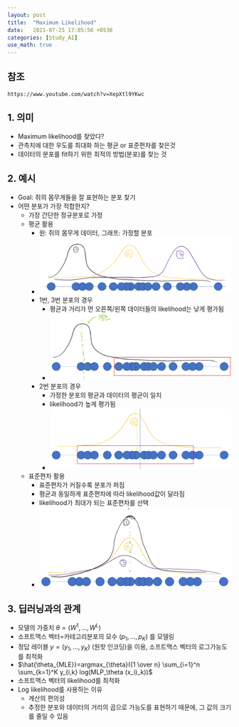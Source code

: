 ```yaml
---
layout: post
title:  "Maximum Likelihood"
date:   2021-07-25 17:05:56 +0530
categories: [Study_AI]
use_math: true
---
```


## 참조
```
https://www.youtube.com/watch?v=XepXtl9YKwc
```

## 1. 의미
 * Maximum likelihood를 찾았다?
  * 관측치에 대한 우도를 최대화 하는 평균 or 표준편차를 찾은것
 * 데이터의 분포를 fit하기 위한 최적의 방법(분포)를 찾는 것

## 2. 예시
 * Goal: 쥐의 몸무게들을 잘 표현하는 분포 찾기
 * 어떤 분포가 가장 적합한지?
    * 가장 간단한 정규분포로 가정
    * 평균 활용
        * 원: 쥐의 몸무게 데이터, 그래프: 가정할 분포
        * ![](/assets/image/MLE_1.PNG)
        * 1번, 3번 분포의 경우
            * 평균과 거리가 먼 오른쪽/왼쪽 데이터들의 likelihood는 낮게 평가됨
            * ![](/assets/image/MLE_2.jpg)
        * 2번 분포의 경우
            * 가정한 분포의 평균과 데이터의 평균이 일치
            * likelihood가 높게 평가됨
            * ![](/assets/image/MLE_3.jpg)
    * 표준편차 활용
        * 표준편차가 커질수록 분포가 퍼짐
        * 평균과 동일하게 표준편차에 따라 likelihood값이 달라짐
        * likelihood가 최대가 되는 표준편차를 선택
        * ![](/assets/image/MLE_4.jpg)

## 3. 딥러닝과의 관계
 * 모델의 가중치 $\theta = (W^1,...,W^L)$
 * 소프트맥스 벡터=카테고리분포의 모수 $(p_1,...,p_K)$ 를 모델링
 * 정답 레이블 $y=(y_1,...,y_K)$ (원핫 인코딩)을 이용, 소프트맥스 벡터의 로그가능도를 최적화
 * $\hat{\theta_{MLE}}=argmax_{\theta}({1 \over n} \sum_{i=1}^n \sum_{k=1}^K y_{i,k} log(MLP_\theta (x_i)_k))$
 * 소프트맥스 벡터의 likelihood를 최적화
 * Log likelihood를 사용하는 이유
    * 계산의 편의성
    * 추정한 분포와 데이터의 거리의 곱으로 가능도를 표현하기 때문에, 그 값의 크기를 줄일 수 있음